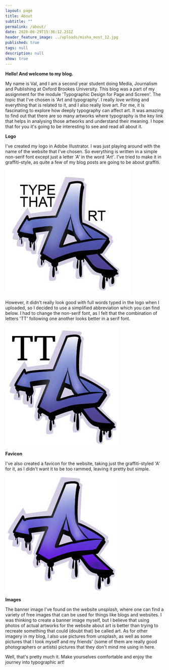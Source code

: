 ```yaml
---
layout: page
title: About
subtitle: ""
permalink: /about/
date: 2020-06-29T15:36:12.231Z
header_feature_image: ../uploads/misha_most_12.jpg
published: true
tags: null
description: null
show: true
---
```

**Hello! And welcome to my blog.** 

My name is Val, and I am a second year student doing Media, Journalism and Publishing at Oxford Brookes University. This blog was a part of my assignment for the module 'Typographic Design for Page and Screen'. The topic that I've chosen is 'Art and typography'. I really love writing and everything that is related to it, and I also really love art. For me, it is fascinating to explore how deeply typography can affect art. It was amazing to find out that there are so many artworks where typography is the key link that helps in analysing those artworks and understand their meaning. I hope that for you it's going to be interesting to see and read all about it. 



**Logo**

I've created my logo in Adobe Illustrator. I was just playing around with the name of the website that I've chosen. So everything is written in a simple non-serif font except just a letter *'A'* in the word *'Art'*. I've tried to make it in graffiti-style, as quite a few of my blog posts are going to be about graffiti. 

![](../uploads/logooooo1-option.jpg "first option logo")

However, it didn't really look good with full words typed in the logo when I uploaded, so I decided to use a simplified abbreviation which you can find below. I had to change the non-serif font, as I felt that the combination of letters 'TT' following one another looks better in a serif font. 

![](../uploads/logo-second-option.jpg "final logo")



**Favicon**

I've also created a favicon for the website, taking just the graffiti-styled 'A' for it, as I didn't want it to be too rammed, leaving it pretty but simple. 

![](../uploads/favicon-1-.jpg)



**Images**

The banner image I've found on the website *unsplash,* where one can find a variety of free images that can be used for things like blogs and websites. I was thinking to create a banner image myself, but I believe that using photos of actual artworks for the website about art is better than trying to recreate something that could (doubt that) be called art. As for other imagery in my blog, I also use pictures from unsplash, as well as some pictures that I took myself and my friends' (some of them are really good photographers or artists) pictures that they don't mind me using in here. 



Well, that's pretty much it. Make yourselves comfortable and enjoy the journey into typographic art!
